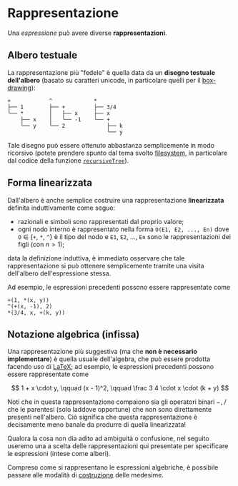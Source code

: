# Rappresentazione

Una *espressione* può avere diverse **rappresentazioni**. 

## Albero testuale

La rappresentazione più "fedele" è quella data da un **disegno testuale
dell'albero** (basato su caratteri unicode, in particolare quelli per il
[box-drawing](https://en.wikipedia.org/wiki/Box-drawing_characters)):

```
+            ^             *
├── 1        ├── +         ├── 3/4
╰── *        │   ├── x     ├── x
    ├── x    │   ╰── -1    ╰── +
    ╰── y    ╰── 2             ├── k
                               ╰── y
```

Tale disegno può essere ottenuto abbastanza semplicemente in modo ricorsivo
(potete prendere spunto dal tema svolto
[filesystem](https://prog2unimi-temi-svolti.netlify.app/temi/filesystem), in
particolare dal codice della funzione
[`recursiveTree`](https://github.com/prog2-unimi/temi-svolti/blob/master/temi/filesystem/Shell.java#L71-L97)).

## Forma linearizzata

Dall'albero è anche semplice costruire una rappresentazione **linearizzata**
definita induttivamente come segue:

* razionali e simboli sono rappresentati dal proprio valore;
* ogni nodo interno è rappresentato nella forma `O(E1, E2, ..., En)` dove `O`
  $\in$ {`+`, `*`, `^`} è il tipo del nodo e `E1`, `E2`, $\ldots$, `En` 
  sono le rappresentazioni dei figli (con $n > 1$);

data la definizione induttiva, è immediato osservare che tale rappresentazione
si può ottenere semplicemente tramite una visita dell'albero dell'espressione
stessa.

Ad esempio, le espressioni precedenti possono essere rappresentate come

```
+(1, *(x, y))
^(+(x, -1), 2)
*(3/4, x, +(k, y))
```

## Notazione algebrica (infissa)

Una rappresentazione più suggestiva (ma che **non è necessario implementare**) è
quella usuale dell'algebra, che può essere prodotta facendo uso di
[LaTeX](https://www.latex-project.org/); ad esempio, le espressioni precedenti
possono essere rappresentate come

$$
1 + x \cdot y, \qquad (x - 1)^2, \qquad \frac 3 4 \cdot x \cdot (k + y)
$$

Noti che in questa rappresentazione compaiono sia gli operatori binari $-$, $/$
che le parentesi (solo laddove opportune) che non sono direttamente presenti
nell'albero. Ciò significa che questa rappresentazione è decisamente meno banale
da produrre di quella linearizzata!

Qualora la cosa non dia adito ad ambiguità o confusione, nel seguito useremo una
a scelta delle rappresentazioni qui presentate per specificare le espressioni
(intese come alberi). 

Compreso come si rappresentano le espressioni algebriche, è possibile passare
alle modalità di [costruzione](2-Costruzione.md) delle medesime.